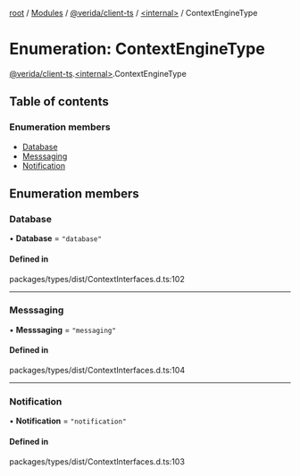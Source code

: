 [root](../README.md) / [Modules](../modules.md) / [@verida/client-ts](../modules/verida_client_ts.md) / [<internal\>](../modules/verida_client_ts._internal_.md) / ContextEngineType

# Enumeration: ContextEngineType

[@verida/client-ts](../modules/verida_client_ts.md).[<internal\>](../modules/verida_client_ts._internal_.md).ContextEngineType

## Table of contents

### Enumeration members

- [Database](verida_client_ts._internal_.ContextEngineType.md#database)
- [Messsaging](verida_client_ts._internal_.ContextEngineType.md#messsaging)
- [Notification](verida_client_ts._internal_.ContextEngineType.md#notification)

## Enumeration members

### Database

• **Database** = `"database"`

#### Defined in

packages/types/dist/ContextInterfaces.d.ts:102

___

### Messsaging

• **Messsaging** = `"messaging"`

#### Defined in

packages/types/dist/ContextInterfaces.d.ts:104

___

### Notification

• **Notification** = `"notification"`

#### Defined in

packages/types/dist/ContextInterfaces.d.ts:103
